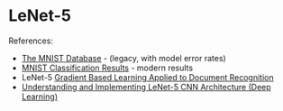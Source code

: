 # LeNet-5

References:
  * [The MNIST Database](http://yann.lecun.com/exdb/mnist/) - (legacy, with model error rates)
  * [MNIST Classification Results](https://rodrigob.github.io/are_we_there_yet/build/classification_datasets_results.html#4d4e495354) - modern results
  * LeNet-5 [Gradient Based Learning Applied to Document Recognition](http://vision.stanford.edu/cs598_spring07/papers/Lecun98.pdf)
  * [Understanding and Implementing LeNet-5 CNN Architecture (Deep Learning)](https://towardsdatascience.com/understanding-and-implementing-lenet-5-cnn-architecture-deep-learning-a2d531ebc342)